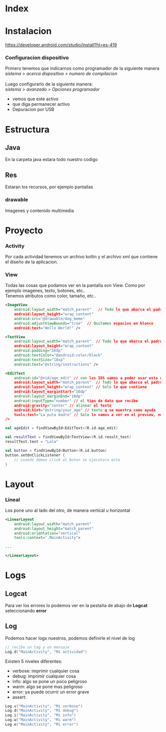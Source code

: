 # Index

# Instalacion
https://developer.android.com/studio/install?hl=es-419

### Configuracion dispositivo
Primero tenemos que indicarnos como programador de la siguiente manera<br />
*sistema > acerca dispositivo > numero de compilacion*<br />
<br />
Luego configurarlo de la siguiente manera:<br />
*sistema > avanzado > Opciones programador*

- vemos que este activo
- que diga permanecer activo
- Depuracion por USB

# Estructura

## Java
En la carpeta java estara todo nuestro codigo

## Res
Estaran los recursos, por ejemplo pantallas

### drawable
Imagenes y contenido multimedia

# Proyecto

### Activity
Por cada actividad tenemos un archivo kotlin y el archivo xml que contiene el diseño de la aplicacion.

### View
Todas las cosas que podamos ver en la pantalla son View. Como por ejemplo imagenes, texto, botones, etc..<br />
Tenemos atributos como color, tamaño, etc..
```xml
<ImageView
    android:layout_width="match_parent"   // Todo lo que abarca el padre
    android:layout_height="wrap_content"
    android:src="@drawable/dog_meme"
    android:adjustViewBounds="true"  // Quitamos espacios en blanco
    android:text="Hello World!" />

<TextView
    android:layout_width="match_parent"  // Todo lo que abarca el padre
    android:layout_height="wrap_content"
    android:padding="16dp"
    android:textColor="@android:color/black"
    android:textSize="18sp"
    android:text="@string/instructions" />

<EditText
    android:id="@+id/age_edit" // con los IDS vamos a poder usar esto en el codigo
    android:layout_width="match_parent"  // Todo lo que abarca el padre
    android:layout_height="wrap_content" // Solo lo que contiene
    android:layout_marginStart="16dp"
    android:layout_marginEnd="16dp"
    android:inputType="number" // el tipo de dato que recibe
    android:gravity="center" // alinear el texto
    android:hint="@string/your_age" // texto q se muestra como ayuda
    tools:text="La puta madre" // Solo lo vamos a ver en el preview, no en la app
/>
```

```kotlin
val ageEdit = findViewById<EditText>(R.id.age_edit)

val resultText = findViewById<TextView>(R.id.result_text)
resultText.text = "Lala"

val button = findViewById<Button>(R.id.button)
button.setOnClickListener {
    // cuando demos click al boton se ejecutara esto
}
```
# Layout

### Lineal
Los pone uno al lado del otro, de manera vertical u horizontal

```xml
<LinearLayout
    android:layout_width="match_parent"
    android:layout_height="match_parent"
    android:orientation="vertical"
    tools:context=".MainActivity">

...

</LinearLayout>
```

# Logs

## Logcat
Para ver los errores lo podemos ver en la pestaña de abajo de **Logcat** seleccionando **error**

## Log
Podemos hacer logs nuestros, podemos definirle el nivel de log

```kotlin
// recibe un tag y un mensaje
Log.d("MainActivity", "Mi actividad")
```
Existen 5 niveles diferentes:
- verbose: imprimir cualquier cosa
- debug: imprimir cualquier cosa 
- info: algo se pone un poco peligroso
- warm: algo se pone mas peligroso
- error: ya puede ocurrir un error grave
- assert: 

```kotlin
Log.v("MainActivity", "Mi verbose")
Log.d("MainActivity", "Mi debug")
Log.i("MainActivity", "Mi info")
Log.w("MainActivity", "Mi warm")
Log.e("MainActivity", "Mi error")
```